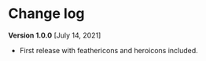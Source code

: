 # Change log

__Version 1.0.0__ [July 14, 2021]
- First release with feathericons and heroicons included.
